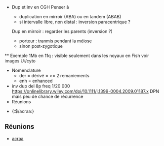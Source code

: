 
* Dup et inv en CGH
  Penser à 
  - duplication en mirroir (ABA) ou en tandem (ABAB) 
  - si intervalle libre, non distal : inversion paracentrique ?

  Dup en mirroir : regarder les parents (inversion ?)
  - porteur : tranmis pendant la méiose
  - sinon post-zygotique

** Exemple 1Mb en 11q : visible seulement dans les noyaux en Fish 
voir images U:/cyto
* Nomenclature
  - der = dérivé = >= 2 remaniements
  - enh = enhanced
*  inv dup del 8p
freq 1/20 000
https://onlinelibrary.wiley.com/doi/10.1111/j.1399-0004.2009.01187.x
  DPN mais peu de chance de récurrence
* Réunions
- {:$/acraa:}

## Réunions
- [acraa](acraa.md)

